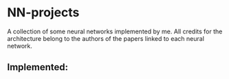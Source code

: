 # NN-projects

A collection of some neural networks implemented by me. All credits for the architecture belong to the authors of the papers linked to each neural network. 

Implemented:
- 
